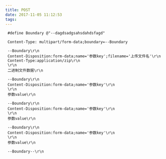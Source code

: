 ```yaml
---
title: POST
date: 2017-11-05 11:12:53
tags:
---
```


     #define Boundary @"--dagdsadgsahsdahdsfagd"
     
     Content-Type: multipart/form-data;boundary=--Boundary
     
     --Boundary\r\n
     Content-Disposition:form-data;name='参数key';filename='上传文件名'\r\n
     Content-Type:application/zip\r\n
     \r\n
     二进制文件数据\r\n
     
     --Boundary\r\n
     Content-Disposition:form-data;name='参数key'\r\n
     \r\n
     参数value\r\n
     
     --Boundary\r\n
     Content-Disposition:form-data;name='参数key'\r\n
     \r\n
     参数value\r\n
     
     --Boundary\r\n
     Content-Disposition:form-data;name='参数key'\r\n
     \r\n
     参数value\r\n
     
     --Boundary--\r\n
